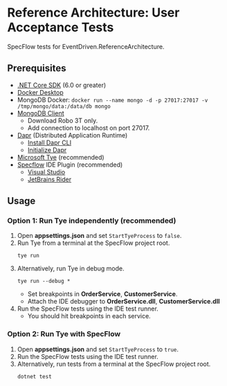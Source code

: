 # Reference Architecture: User Acceptance Tests

SpecFlow tests for EventDriven.ReferenceArchitecture.

## Prerequisites
- [.NET Core SDK](https://dotnet.microsoft.com/download) (6.0 or greater)
- [Docker Desktop](https://www.docker.com/products/docker-desktop)
- MongoDB Docker: `docker run --name mongo -d -p 27017:27017 -v /tmp/mongo/data:/data/db mongo`
- [MongoDB Client](https://robomongo.org/download)
  - Download Robo 3T only.
  - Add connection to localhost on port 27017.
- [Dapr](https://dapr.io/) (Distributed Application Runtime)
  - [Install Dapr CLI](https://docs.dapr.io/getting-started/install-dapr-cli/)
  - [Initialize Dapr](https://docs.dapr.io/getting-started/install-dapr-selfhost/)
- [Microsoft Tye](https://github.com/dotnet/tye/blob/main/docs/getting_started.md) (recommended)
- [Specflow](https://specflow.org/) IDE Plugin  (recommended)
  - [Visual Studio](https://docs.specflow.org/projects/getting-started/en/latest/GettingStarted/Step1.html)
  - [JetBrains Rider](https://docs.specflow.org/projects/specflow/en/latest/Rider/rider-installation.html)

## Usage

### Option 1: Run Tye independently (recommended)

1. Open **appsettings.json** and set `StartTyeProcess` to `false`.
2. Run Tye from a terminal at the SpecFlow project root.
    ```
    tye run
    ```
3. Alternatively, run Tye in debug mode.
    ```
    tye run --debug *
    ```
    - Set breakpoints in **OrderService**, **CustomerService**.
    - Attach the IDE debugger to **OrderService.dll**, **CustomerService.dll**
4. Run the SpecFlow tests using the IDE test runner.
   - You should hit breakpoints in each service.

### Option 2: Run Tye with SpecFlow

1. Open **appsettings.json** and set `StartTyeProcess` to `true`.
2. Run the SpecFlow tests using the IDE test runner.
3. Alternatively, run tests from a terminal at the SpecFlow project root.
    ```
    dotnet test
    ```

